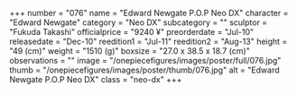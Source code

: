 +++
number = "076"
name = "Edward Newgate P.O.P Neo DX"
character = "Edward Newgate"
category = "Neo DX"
subcategory = ""
sculptor = "Fukuda Takashi"
officialprice = "9240 ¥"
preorderdate = "Jul-10"
releasedate = "Dec-10"
reedition1 = "Jul-11"
reedition2 = "Aug-13"
height = "49 (cm)"
weight = "1510 (g)"
boxsize = "27.0 x 38.5 x 18.7 (cm)"
observations = ""
image = "/onepiecefigures/images/poster/full/076.jpg"
thumb = "/onepiecefigures/images/poster/thumb/076.jpg"
alt = "Edward Newgate P.O.P Neo DX"
class = "neo-dx"
+++
